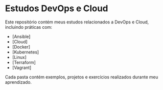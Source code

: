 # Estudos DevOps e Cloud
Este repositório contém meus estudos relacionados a DevOps e Cloud, incluindo práticas com:

- [Ansible]
- [Cloud]
- [Docker]
- [Kubernetes]
- [Linux]
- [Terraform]
- [Vagrant]

Cada pasta contém exemplos, projetos e exercícios realizados durante meu aprendizado.
